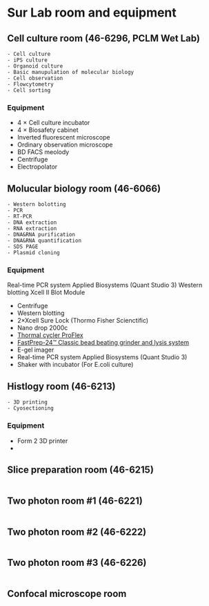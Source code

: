 # Sur Lab room and equipment

## Cell culture room (46-6296, PCLM Wet Lab)
```
- Cell culture
- iPS culture
- Organoid culture
- Basic manupulation of molecular biology
- Cell observation
- Flowcytometry
- Cell sorting
```
### Equipment

- 4 × Cell culture incubator 
- 4 × Biosafety cabinet
- Inverted fluorescent microscope
- Ordinary observation microscope
- BD FACS meolody
- Centrifuge
- Electropolator


## Molucular biology room (46-6066)
```
- Western bolotting
- PCR
- RT-PCR
- DNA extraction
- RNA extraction
- DNA&RNA purification
- DNA&RNA quantification
- SDS PAGE
- Plasmid cloning
```
### Equipment

Real-time PCR system Applied Biosystems (Quant Studio 3)
Western blotting Xcell II Blot Module

- Centrifuge
- Western blotting 
- 2×Xcell Sure Lock (Thormo Fisher Scienctific)
- Nano drop 2000c
- [Thormal cycler ProFlex](https://www.thermofisher.com/us/en/home/life-science/pcr/thermal-cyclers-realtime-instruments/thermal-cyclers/proflex-pcr-system.html)
- [ FastPrep-24™ Classic bead beating grinder and lysis system](https://www.mpbio.com/us/fastprep-24-classic-instrument-1-each)
- E-gel imager
- Real-time PCR system Applied Biosystems (Quant Studio 3)
- Shaker with incubator (For E.coli culture)

## Histlogy room (46-6213)

```
- 3D printing
- Cyosectioning
```
### Equipment

- Form 2 3D printer
-  
## Slice preparation room (46-6215)

```

```

## Two photon room #1 (46-6221)
```bash

```
## Two photon room #2 (46-6222)
```bash

```
## Two photon room #3 (46-6226)
```bash

```
## Confocal microscope room #
```bash

```


